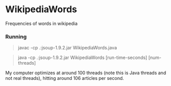 # WikipediaWords

Frequencies of words in wikipedia


### Running

 > javac -cp .:jsoup-1.9.2.jar WikipediaWords.java

 > java -cp .:jsoup-1.9.2.jar WikipediaWords [run-time-seconds] [num-threads]

My computer optimizes at around 100 threads (note this is Java threads and not real threads), hitting around 106 articles per second.
